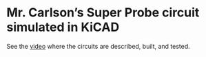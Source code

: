 # Mr. Carlson’s Super Probe circuit simulated in KiCAD
See the [video](https://www.youtube.com/watch?v=uVkJqqZroN0) where the circuits are described, built, and tested.
